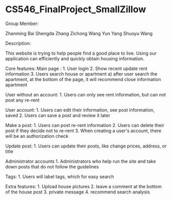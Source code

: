 # CS546_FinalProject_SmallZillow

Group Member:

Zhanming Bai 
Shengda Zhang
Zichong Wang
Yun Yang
Shuoyu Wang

Description:

This website is trying to help people find a good place to live. Using our application can efficiently and quickly obtain housing information.

Core features:
Main page : 
	1. User login
	2. Show recent update rent information
	3. Users search house or apartment
	a) after user search the apartment, at the bottom of the page, it will recommend close information apartment

User without an account:
    	1. Users can only see rent information, but can not post any re-rent
	
User account: 
	1. Users can edit their information, see post information, saved
	2. Users can save a post and review it later
	
Make a post:
	1. Users can post re-rent information 
	2. Users can delete their post if they decide not to re-rent
	3. When creating a user's account, there will be an authorization check
	
Update post:
	1. Users can update their posts, like change prices, address, or title
	
Administrator accounts
	1. Administrators who help run the site and take down posts that do not follow the guidelines 

Tags:
	1. Users will label tags, which for easy search

Extra features:
	1.  Upload house pictures
	2.  leave a comment at the bottom of the house post 
	3.  private message
	4.  recommend search analysis
